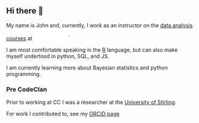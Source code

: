 ## Hi there 👋

My name is John and, currently, I work as an instructor on the [data analysis courses](https://codeclan.com/courses/data-courses/) at  [![](images/CodeClan-Logo-White-2019-01.png)](https://www.codeclan.com)

I am most comfortable speaking in the [R](https://www.r-project.org/) language, but can also make myself undertood in python, SQL, and JS.

I am currently learning more about Bayesian statistics and python programming.

### Pre CodeClan

Prior to working at CC I was a researcher at the [University of Stirling](https://www.stir.ac.uk/).

For work I contributed to, see my [ORCID page](https://orcid.org/0000-0003-2344-6155)


<!--
**jmcvw/jmcvw** is a ✨ _special_ ✨ repository because its `README.md` (this file) appears on your GitHub profile.

Here are some ideas to get you started:

- 🔭 I’m currently working on ...
- 🌱 I’m currently learning ...
- 👯 I’m looking to collaborate on ...
- 🤔 I’m looking for help with ...
- 💬 Ask me about ...
- 📫 How to reach me: ...
- 😄 Pronouns: ...
- ⚡ Fun fact: ...
-->
